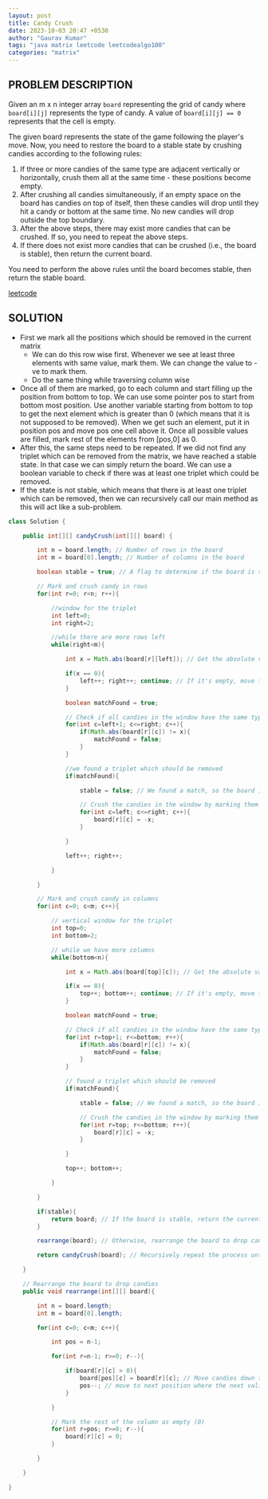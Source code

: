 ```yaml
---
layout: post
title: Candy Crush
date: 2023-10-03 20:47 +0530
author: "Gaurav Kumar"
tags: "java matrix leetcode leetcodealgo100"
categories: "matrix"
---
```


## PROBLEM DESCRIPTION

Given an m x n integer array `board` representing the grid of candy where `board[i][j]` represents the type of candy. A value of `board[i][j] == 0` represents that the cell is empty.

The given board represents the state of the game following the player's move. Now, you need to restore the board to a stable state by crushing candies according to the following rules:

1. If three or more candies of the same type are adjacent vertically or horizontally, crush them all at the same time - these positions become empty.
2. After crushing all candies simultaneously, if an empty space on the board has candies on top of itself, then these candies will drop until they hit a candy or bottom at the same time. No new candies will drop outside the top boundary.
3. After the above steps, there may exist more candies that can be crushed. If so, you need to repeat the above steps.
4. If there does not exist more candies that can be crushed (i.e., the board is stable), then return the current board.

You need to perform the above rules until the board becomes stable, then return the stable board.

[leetcode](https://leetcode.com/problems/candy-crush/)

## SOLUTION

- First we mark all the positions which should be removed in the current matrix
  - We can do this row wise first. Whenever we see at least three elements with same value, mark them. We can change the value to -ve to mark them.
  - Do the same thing while traversing column wise
- Once all of them are marked, go to each column and start filling up the position from bottom to top. We can use some pointer pos to start from bottom most position. Use another variable starting from bottom to top to get the next element which is greater than 0 (which means that it is not supposed to be removed). When we get such an element, put it in position pos and move pos one cell above it. Once all possible values are filled, mark rest of the elements from [pos,0] as 0.
- After this, the same steps need to be repeated. If we did not find any triplet which can be removed from the matrix, we have reached a stable state. In that case we can simply return the board. We can use a boolean variable to check if there was at least one triplet which could be removed.
- If the state is not stable, which means that there is at least one triplet which can be removed, then we can recursively call our main method as this will act like a sub-problem.

```java
class Solution {

    public int[][] candyCrush(int[][] board) {

        int n = board.length; // Number of rows in the board
        int m = board[0].length; // Number of columns in the board

        boolean stable = true; // A flag to determine if the board is stable after a pass

        // Mark and crush candy in rows
        for(int r=0; r<n; r++){

            //window for the triplet
            int left=0;
            int right=2;

            //while there are more rows left
            while(right<m){

                int x = Math.abs(board[r][left]); // Get the absolute value of the candy at the leftmost position in the window

                if(x == 0){
                    left++; right++; continue; // If it's empty, move the window
                }

                boolean matchFound = true;

                // Check if all candies in the window have the same type
                for(int c=left+1; c<=right; c++){
                    if(Math.abs(board[r][c]) != x){
                        matchFound = false;
                    }
                }

                //we found a triplet which should be removed
                if(matchFound){

                    stable = false; // We found a match, so the board is not stable

                    // Crush the candies in the window by marking them as negative values
                    for(int c=left; c<=right; c++){
                        board[r][c] = -x;
                    }

                }

                left++; right++;

            }

        }

        // Mark and crush candy in columns
        for(int c=0; c<m; c++){

            // vertical window for the triplet
            int top=0;
            int bottom=2;

            // while we have more columns
            while(bottom<n){

                int x = Math.abs(board[top][c]); // Get the absolute value of the candy at the topmost position in the window

                if(x == 0){
                    top++; bottom++; continue; // If it's empty, move the window
                }

                boolean matchFound = true;

                // Check if all candies in the window have the same type
                for(int r=top+1; r<=bottom; r++){
                    if(Math.abs(board[r][c]) != x){
                        matchFound = false;
                    }
                }

                // found a triplet which should be removed
                if(matchFound){

                    stable = false; // We found a match, so the board is not stable

                    // Crush the candies in the window by marking them as negative values
                    for(int r=top; r<=bottom; r++){
                        board[r][c] = -x;
                    }

                }

                top++; bottom++;

            }

        }

        if(stable){
            return board; // If the board is stable, return the current state
        }

        rearrange(board); // Otherwise, rearrange the board to drop candies

        return candyCrush(board); // Recursively repeat the process until the board becomes stable

    }

    // Rearrange the board to drop candies
    public void rearrange(int[][] board){

        int n = board.length;
        int m = board[0].length;

        for(int c=0; c<m; c++){

            int pos = n-1;

            for(int r=n-1; r>=0; r--){

                if(board[r][c] > 0){
                    board[pos][c] = board[r][c]; // Move candies down to needed position
                    pos--; // move to next position where the next valid value can be added
                }

            }

            // Mark the rest of the column as empty (0)
            for(int r=pos; r>=0; r--){
                board[r][c] = 0;
            }

        }

    }

}
```
